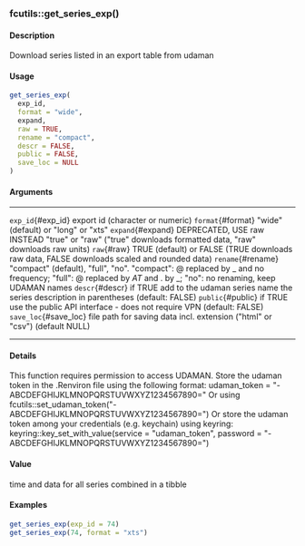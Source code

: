 ### fcutils::get_series_exp()

#### Description

Download series listed in an export table from udaman

#### Usage

``` R
get_series_exp(
  exp_id,
  format = "wide",
  expand,
  raw = TRUE,
  rename = "compact",
  descr = FALSE,
  public = FALSE,
  save_loc = NULL
)
```

#### Arguments

  ----------------------- ---------------------------------------------------------------------------------------------------------------------------------------------------------------------------
  `exp_id`{#exp_id}       export id (character or numeric)
  `format`{#format}       \"wide\" (default) or \"long\" or \"xts\"
  `expand`{#expand}       DEPRECATED, USE raw INSTEAD \"true\" or \"raw\" (\"true\" downloads formatted data, \"raw\" downloads raw units)
  `raw`{#raw}             TRUE (default) or FALSE (TRUE downloads raw data, FALSE downloads scaled and rounded data)
  `rename`{#rename}       \"compact\" (default), \"full\", \"no\". \"compact\": @ replaced by \_ and no frequency; \"full\": @ replaced by *AT* and . by \_; \"no\": no renaming, keep UDAMAN names
  `descr`{#descr}         if TRUE add to the udaman series name the series description in parentheses (default: FALSE)
  `public`{#public}       if TRUE use the public API interface - does not require VPN (default: FALSE)
  `save_loc`{#save_loc}   file path for saving data incl. extension (\"html\" or \"csv\") (default NULL)
  ----------------------- ---------------------------------------------------------------------------------------------------------------------------------------------------------------------------

#### Details

This function requires permission to access UDAMAN. Store the udaman
token in the .Renviron file using the following format: udaman_token =
\"-ABCDEFGHIJKLMNOPQRSTUVWXYZ1234567890=\" Or using
fcutils::set_udaman_token(\"-ABCDEFGHIJKLMNOPQRSTUVWXYZ1234567890=\") Or
store the udaman token among your credentials (e.g. keychain) using
keyring: keyring::key_set_with_value(service = \"udaman_token\",
password = \"-ABCDEFGHIJKLMNOPQRSTUVWXYZ1234567890=\")

#### Value

time and data for all series combined in a tibble

#### Examples

``` R
get_series_exp(exp_id = 74)
get_series_exp(74, format = "xts")
```
